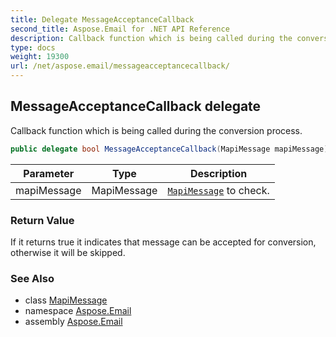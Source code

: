 ```yaml
---
title: Delegate MessageAcceptanceCallback
second_title: Aspose.Email for .NET API Reference
description: Callback function which is being called during the conversion process
type: docs
weight: 19300
url: /net/aspose.email/messageacceptancecallback/
---
```

## MessageAcceptanceCallback delegate

Callback function which is being called during the conversion process.

```csharp
public delegate bool MessageAcceptanceCallback(MapiMessage mapiMessage);
```

| Parameter | Type | Description |
| --- | --- | --- |
| mapiMessage | MapiMessage | [`MapiMessage`](../../aspose.email.mapi/mapimessage/) to check. |

### Return Value

If it returns true it indicates that message can be accepted for conversion, otherwise it will be skipped.

### See Also

* class [MapiMessage](../../aspose.email.mapi/mapimessage/)
* namespace [Aspose.Email](../../aspose.email/)
* assembly [Aspose.Email](../../)


